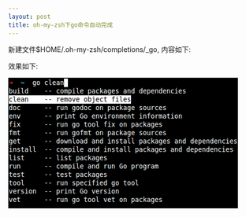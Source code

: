 ```yaml
---
layout: post
title: oh-my-zsh下go命令自动完成
---
```


新建文件$HOME/.oh-my-zsh/completions/_go, 内容如下:

<script src="https://gist.github.com/3168408.js"> </script>

效果如下:

![自动完成效果](/images/post_images/2012-7-24-go_zsh_autocomplete.PNG)
